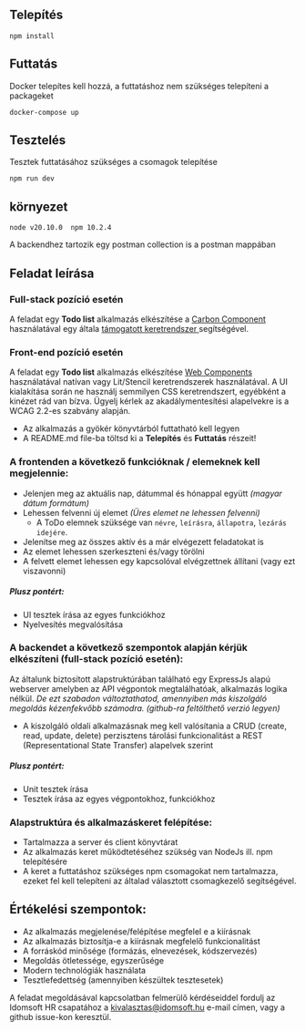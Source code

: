 ## Telepítés

```
npm install
```

## Futtatás

Docker telepítes kell hozzá, a futtatáshoz nem szükséges telepíteni a packageket

```
docker-compose up
```

## Tesztelés

Tesztek futtatásához szükséges a csomagok telepítése

```
npm run dev
```

## környezet

```
node v20.10.0  npm 10.2.4
```

A backendhez tartozik egy postman collection is a postman mappában

## Feladat leírása

### Full-stack pozíció esetén

A feladat egy **Todo list** alkalmazás elkészítése a [Carbon Component](https://carbondesignsystem.com/) használatával egy általa [támogatott keretrendszer ](https://carbondesignsystem.com/developing/frameworks/react)segítségével.

### Front-end pozíció esetén

A feladat egy **Todo list** alkalmazás elkészítése [Web Components](https://developer.mozilla.org/en-US/docs/Web/API/Web_components) használatával natívan vagy Lit/Stencil keretrendszerek használatával. A UI kialakítása során ne használj semmilyen CSS keretrendszert, egyébként a kinézet rád van bízva. Ügyelj kérlek az akadálymentesítési alapelvekre is a WCAG 2.2-es szabvány alapján.

- Az alkalmazás a gyökér könyvtárból futtatható kell legyen
- A README.md file-ba töltsd ki a **Telepítés** és **Futtatás** részeit!

### A frontenden a következő funkcióknak / elemeknek kell megjelennie:

- Jelenjen meg az aktuális nap, dátummal és hónappal együtt _(magyar dátum formátum)_
- Lehessen felvenni új elemet _(Üres elemet ne lehessen felvenni)_
  - A ToDo elemnek szüksége van `névre`, `leírásra`, `állapotra`, `lezárás idejére`.
- Jelenítse meg az összes aktív és a már elvégezett feladatokat is
- Az elemet lehessen szerkeszteni és/vagy törölni
- A felvett elemet lehessen egy kapcsolóval elvégzettnek állítani (vagy ezt viszavonni)

##### Plusz pontért:

- UI tesztek írása az egyes funkciókhoz
- Nyelvesítés megvalósítása

### A backendet a következő szempontok alapján kérjük elkészíteni (full-stack pozíció esetén):

Az általunk biztosított alapstruktúrában található egy ExpressJs alapú webserver amelyben az API végpontok megtalálhatóak, alkalmazás logika nélkül.
_De ezt szabadon változtathatod, amennyiben más kiszolgáló megoldás kézenfekvőbb számodra. (github-ra feltölthető verzió legyen)_

- A kiszolgáló oldali alkalmazásnak meg kell valósítania a CRUD (create, read, update, delete) perzisztens tárolási funkcionalitást a REST (Representational State Transfer) alapelvek szerint

##### Plusz pontért:

- Unit tesztek írása
- Tesztek írása az egyes végpontokhoz, funkciókhoz

### Alapstruktúra és alkalmazáskeret felépítése:

- Tartalmazza a server és client könyvtárat
- Az alkalmazás keret működtetéséhez szükség van NodeJs ill. npm telepítésére
- A keret a futtatáshoz szükséges npm csomagokat nem tartalmazza, ezeket fel kell
  telepíteni az általad választott csomagkezelő segítségével.

## Értékelési szempontok:

- Az alkalmazás megjelenése/felépítése megfelel e a kiírásnak
- Az alkalmazás biztosítja-e a kiírásnak megfelelő funkcionalitást
- A forráskód minősége (formázás, elnevezések, kódszervezés)
- Megoldás ötletessége, egyszerűsége
- Modern technológiák használata
- Tesztlefedettség (amennyiben készültek tesztesetek)

A feladat megoldásával kapcsolatban felmerülő kérdéseiddel fordulj az Idomsoft HR csapatához a kivalasztas@idomsoft.hu e-mail címen, vagy a github issue-kon keresztül.
